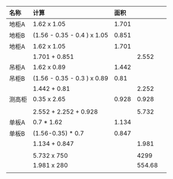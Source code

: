 |  名称|计算  | 面积 |  |  |
|:---|:---|:---|:---|:---|
| 地柜A | 1.62 x 1.05 | 1.701  |  |  |
| 地柜B | (1.56 - 0.35 - 0.4 ) x 1.05|0.851   |  |  |
| 地柜A | 1.62 x 1.05 | 1.701  |  |  |
|  |  1.701 + 0.851 |    | 2.552 |  |
| 吊柜A |  1.62 x 0.89 | 1.442  |  |  |
| 吊柜B | (1.56 - 0.35 - 0.3 ) x  0.89 | 0.81  |  |  |
|  | 1.442 +  0.81 |   | 2.252 |  |
| 测高柜 | 0.35 x 2.65 | 0.928  | 0.928 |  |
|  |  |  |  |  |
|  | 2.552 + 2.252 + 0.928 |  |  5.732 |  |
| 单板A | 0.7 * 1.62 | 1.134  |  |  |
| 单板B | (1.56-0.35) * 0.7 | 0.847 	 |  |  |
|  |   1.134 + 0.847 |  |1.981 |  |
|  |  |  |  |  |
|  |  5.732 x 750 |  | 4299  |  |  
|  | 1.981 x 280 |  | 554.68  |  |
|  |  |  |  |  |



